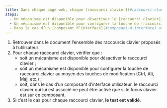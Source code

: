 ```yaml
---
title: Dans chaque page web, chaque [raccourci clavier](#raccourci-clavier) n’utilisant qu’une seule touche (lettre minuscule ou majuscule, ponctuation, chiffre ou symbole) vérifie-t-il l’une de ces conditions ?
steps:
  - Un mécanisme est disponible pour désactiver le [raccourci clavier](#raccourci-clavier).
  - Un mécanisme est disponible pour configurer la touche de [raccourci clavier](#raccourci-clavier) au moyen des touches de modification (<kbd>Ctrl</kbd>, <kbd>Alt</kbd>, <kbd>Maj</kbd>, etc.).
  - Dans le cas d’un [composant d’interface](#composant-d-interface) utilisateur, le [raccourci clavier](#raccourci-clavier) qui lui est associé ne peut être activé que si le focus clavier est sur ce composant.
---
```


1. Retrouver dans le document l’ensemble des raccourcis clavier proposés à l’utilisateur
2. Pour chaque raccourci clavier, vérifier que :
   - soit un mécanisme est disponible pour désactiver le raccourci clavier ;
   - soit un mécanisme est disponible pour configurer la touche de raccourci clavier au moyen des touches de modification (Ctrl, Alt, Maj, etc.) ;
   - soit, dans le cas d’un composant d’interface utilisateur, le raccourci clavier qui lui est associé ne peut être activé que si le focus clavier est sur ce composant.
3. Si c’est le cas pour chaque raccourci clavier, **le test est validé**.
